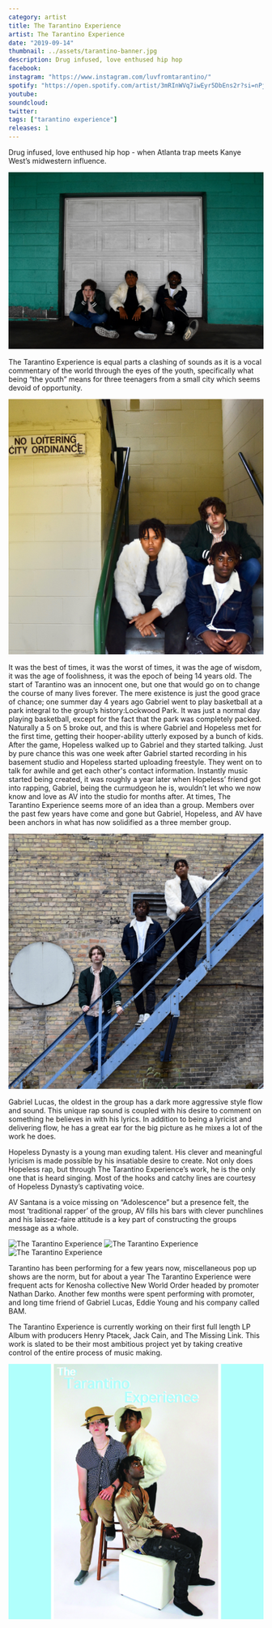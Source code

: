 ```yaml
---
category: artist
title: The Tarantino Experience
artist: The Tarantino Experience
date: "2019-09-14"
thumbnail: ../assets/tarantino-banner.jpg
description: Drug infused, love enthused hip hop
facebook:
instagram: "https://www.instagram.com/luvfromtarantino/"
spotify: "https://open.spotify.com/artist/3mRInWVq7iwEyr5DbEns2r?si=nPjNOIlmTIWy48llH3nnKg"
youtube:
soundcloud:
twitter:
tags: ["tarantino experience"]
releases: 1
---
```


Drug infused, love enthused hip hop - when Atlanta trap meets Kanye West’s midwestern influence.

![The Tarantino Experience](../assets/tarantino-1.jpg)

The Tarantino Experience is equal parts a clashing of sounds as it is a vocal commentary of the world through the eyes of the youth, specifically what being “the youth” means for three teenagers from a small city which seems devoid of opportunity.

![The Tarantino Experience](../assets/tarantino-2.jpeg)

It was the best of times, it was the worst of times, it was the age of wisdom, it was the age of foolishness, it was the epoch of being 14 years old. The start of Tarantino was an innocent one, but one that would go on to change the course of many lives forever. The mere existence is just the good grace of chance; one summer day 4 years ago Gabriel went to play basketball at a park integral to the group’s history:Lockwood Park. It was just a normal day playing basketball, except for the fact that the park was completely packed. Naturally a 5 on 5 broke out, and this is where Gabriel and Hopeless met for the first time, getting their hooper-ability utterly exposed by a bunch of kids. After the game, Hopeless walked up to Gabriel and they started talking. Just by pure chance this was one week after Gabriel started recording in his basement studio and Hopeless started uploading freestyle. They went on to talk for awhile and get each other's contact information. Instantly music started being created, it was roughly a year later when Hopeless’ friend got into rapping, Gabriel, being the curmudgeon he is, wouldn’t let who we now know and love as AV into the studio for months after. At times, The Tarantino Experience seems more of an idea than a group. Members over the past few years have come and gone but Gabriel, Hopeless, and AV have been anchors in what has now solidified as a three member group.

![The Tarantino Experience](../assets/tarantino-6.jpeg)

Gabriel Lucas, the oldest in the group has a dark more aggressive style flow and sound. This unique rap sound is coupled with his desire to comment on something he believes in with his lyrics. In addition to being a lyricist and delivering flow, he has a great ear for the big picture as he mixes a lot of the work he does.

Hopeless Dynasty is a young man exuding talent. His clever and meaningful lyricism is made possible by his insatiable desire to create. Not only does Hopeless rap, but through The Tarantino Experience’s work, he is the only one that is heard singing. Most of the hooks and catchy lines are courtesy of Hopeless Dynasty’s captivating voice.

AV Santana is a voice missing on “Adolescence” but a presence felt, the most ‘traditional rapper’ of the group, AV fills his bars with clever punchlines and his laissez-faire attitude is a key part of constructing the groups message as a whole.

![The Tarantino Experience](../assets/tarantino-3.png)
![The Tarantino Experience](../assets/tarantino-4.png)
![The Tarantino Experience](../assets/tarantino-5.png)

Tarantino has been performing for a few years now, miscellaneous pop up shows are the norm, but for about a year The Tarantino Experience were frequent acts for Kenosha collective New World Order headed by promoter Nathan Darko. Another few months were spent performing with promoter, and long time friend of Gabriel Lucas, Eddie Young and his company called BAM.

The Tarantino Experience is currently working on their first full length LP Album with producers Henry Ptacek, Jack Cain, and The Missing Link. This work is slated to be their most ambitious project yet by taking creative control of the entire process of music making.

![The Tarantino Experience Promo](../assets/tarantino-promo.jpg)
